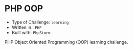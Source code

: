 # PHP OOP

- Type of Challenge: `learning`
- Written in : `PHP`
- Built with: `PhpStorm`

PHP Object Oriented Programming (OOP) learning challenge.
